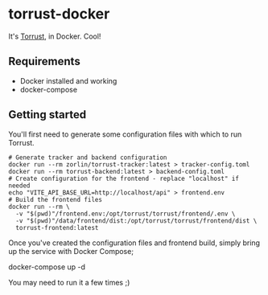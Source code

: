 # torrust-docker

It's [Torrust](https://torrust.com), in Docker. Cool!

## Requirements

* Docker installed and working
* docker-compose

## Getting started

You'll first need to generate some configuration files with which to run Torrust.

```
# Generate tracker and backend configuration
docker run --rm zorlin/torrust-tracker:latest > tracker-config.toml
docker run --rm torrust-backend:latest > backend-config.toml
# Create configuration for the frontend - replace "localhost" if needed
echo "VITE_API_BASE_URL=http://localhost/api" > frontend.env
# Build the frontend files
docker run --rm \
  -v "$(pwd)"/frontend.env:/opt/torrust/torrust/frontend/.env \
  -v "$(pwd)"/data/frontend/dist:/opt/torrust/torrust/frontend/dist \
  torrust-frontend:latest
```

Once you've created the configuration files and frontend build, simply bring up the service with Docker Compose;

docker-compose up -d

You may need to run it a few times ;)
